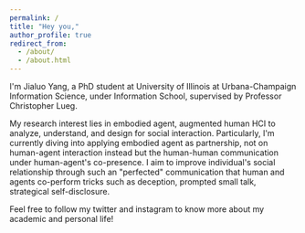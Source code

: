 ```yaml
---
permalink: /
title: "Hey you,"
author_profile: true
redirect_from: 
  - /about/
  - /about.html
---
```


I'm Jialuo Yang, a PhD student at University of Illinois at Urbana-Champaign Information Science, under Information School, supervised by Professor Christopher Lueg. 

My research interest lies in embodied agent, augmented human HCI to analyze, understand, and design for social interaction. Particularly, I'm currently diving into applying embodied agent as partnership, not on human-agent interaction instead but the human-human communication under human-agent's co-presence. I aim to improve individual's social relationship through such an "perfected" communication that human and agents co-perform tricks such as deception, prompted small talk, strategical self-disclosure. 
<!-- If you wanna hyperlink something, format it with [Academic Pages template](https://github.com/academicpages/academicpages.github.io) -->

Feel free to follow my twitter and instagram to know more about my academic and personal life!

